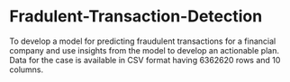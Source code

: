 # Fradulent-Transaction-Detection
To develop a model for predicting fraudulent transactions for a financial company and use insights from the model to develop an actionable plan. Data for the case is available in CSV format having 6362620 rows and 10 columns.
